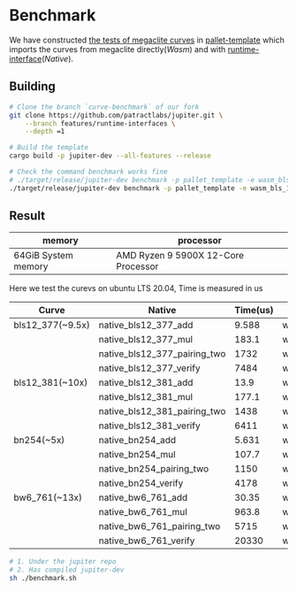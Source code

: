 # Benchmark

We have constructed [the tests of megaclite curves][tests] in [pallet-template][benchmark] which imports the 
curves from megaclite directly(*Wasm*) and with [runtime-interface][runtime-interface](*Native*).


## Building

```bash
# Clone the branch `curve-benchmark` of our fork
git clone https://github.com/patractlabs/jupiter.git \
    --branch features/runtime-interfaces \
    --depth =1

# Build the template
cargo build -p jupiter-dev --all-features --release

# Check the command benchmark works fine
# ./target/release/jupiter-dev benchmark -p pallet_template -e wasm_bls_12_381_add
./target/release/jupiter-dev benchmark -p pallet_template -e wasm_bls_12_381_add

```

## Result

| memory              | processor                           |
|---------------------|-------------------------------------|
| 64GiB System memory | AMD Ryzen 9 5900X 12-Core Processor |

Here we test the curevs on ubuntu LTS 20.04, Time is measured in us

| Curve             | Native                           | Time(us) | WASM                           | Time(us) | Speed(Native/WASM) |
|-------------------|----------------------------------|----------|--------------------------------|----------|--------------------|
| bls12\_377(~9.5x) | native\_bls12\_377\_add          | 9.588    | wasm\_bls12\_377\_add          | 29.02    | ~3x                |
|                   | native\_bls12\_377\_mul          | 183.1    | wasm\_bls12\_377\_mul          | 1893     | ~10x               |
|                   | native\_bls12\_377\_pairing\_two | 1732     | wasm\_bls12\_377\_pairing\_two | 15310    | ~7x                |
|                   | native\_bls12\_377\_verify       | 7484     | wasm\_bls12\_377\_verify       | 64680    | ~9x                |
| bls12\_381(~10x)  | native\_bls12\_381\_add          | 13.9     | wasm\_bls12\_381\_add          | 28.31    | ~2x                |
|                   | native\_bls12\_381\_mul          | 177.1    | wasm\_bls12\_381\_mul          | 1879     | ~10x               |
|                   | native\_bls12\_381\_pairing\_two | 1438     | wasm\_bls12\_381\_pairing\_two | 14770    | ~10x               |
|                   | native\_bls12\_381\_verify       | 6411     | wasm\_bls12\_381\_verify       | 63260    | ~10x               |
| bn254(~5x)        | native\_bn254\_add               | 5.631    | wasm\_bn254\_add               | 16.05    | ~3x                |
|                   | native\_bn254\_mul               | 107.7    | wasm\_bn254\_mul               | 534.3    | ~5x                |
|                   | native\_bn254\_pairing\_two      | 1150     | wasm\_bn254\_pairing\_two      | 5061     | ~5x                |
|                   | native\_bn254\_verify            | 4178     | wasm\_bn254\_verify            | 19850    | ~5x                |
| bw6\_761(~13x)    | native\_bw6\_761\_add            | 30.35    | wasm\_bw6\_761\_add            | 26.79    | \                  |
|                   | native\_bw6\_761\_mul            | 963.8    | wasm\_bw6\_761\_mul            | 14630    | ~15x               |
|                   | native\_bw6\_761\_pairing\_two   | 5715     | wasm\_bw6\_761\_pairing\_two   | 60960    | ~10x               |
|                   | native\_bw6\_761\_verify         | 20330    | wasm\_bw6\_761\_verify         | 299800   | ~15x               |

```bash
# 1. Under the jupiter repo
# 2. Has compiled jupiter-dev
sh ./benchmark.sh
```

[benchmark]: https://github.com/patractlabs/substrate/blob/features/curve-benchmark/bin/node-template/pallets/template/src/lib.rs
[runtime-interface]: https://github.com/patractlabs/substrate/blob/features/curve-benchmark/bin/node-template/io/src/lib.rs
[tests]: https://github.com/patractlabs/megaclite/tree/master/crates/arkworks/src/tests
